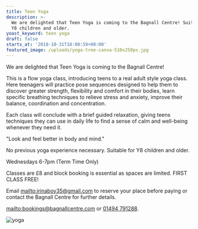 ```yaml
---
title: Teen Yoga
description: >-
  We are delighted that Teen Yoga is coming to the Bagnall Centre! Suitable for
  Y8 children and older. 
yoast_keyword: teen yoga
draft: false
starts_at: '2018-10-31T18:00:59+00:00'
featured_image: /uploads/yoga-tree-canva-510x250px.jpg
---
```

We are delighted that Teen Yoga is coming to the Bagnall Centre! 

This is a flow yoga class, introducing teens to a real adult style yoga class. Here teenagers will practice pose sequences designed to help them to discover greater strength, flexibility and comfort in their bodies, learn specific breathing techniques to relieve stress and anxiety, improve their balance, coordination and concentration.

Each class will conclude with a brief guided relaxation, giving teens techniques they can use in daily life to find a sense of calm and well-being whenever they need it.

"Look and feel better in body and mind."

No previous yoga experience necessary. Suitable for Y8 children and older.

Wednesdays 6-7pm (Term Time Only)

Classes are £8 and block booking is essential as spaces are limited. FIRST CLASS FREE! 

Email <mailto:irinaboy35@gmail.com> to reserve your place before paying or contact the Bagnall Centre for further details. 

<mailto:bookings@bagnallcentre.com> or [01494 791288](tel:01494791288). 

![yoga](/uploads/image-children-yoga-tree.jpg)
